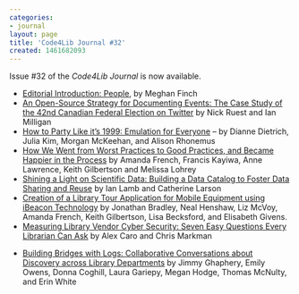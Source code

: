 ```yaml
---
categories:
- journal
layout: page
title: 'Code4Lib Journal #32'
created: 1461682093
---
```

<p>
Issue #32 of the <cite>Code4Lib Journal</cite> is now available.
</p>
<ul>
<li> <a href="http://journal.code4lib.org/articles/11533">Editorial  Introduction: People</a>, by Meghan Finch</li>
<li><a href="http://journal.code4lib.org/?p=11358">An Open-Source Strategy for Documenting Events: The Case Study of the 42nd Canadian Federal Election on Twitter</a> by Nick Ruest and Ian Milligan</li>
<li><a href="http://journal.code4lib.org/?p=11386">How to Party Like it’s 1999: Emulation for Everyone</a> – by Dianne Dietrich, Julia Kim, Morgan McKeehan, and Alison Rhonemus</li>
<li><a href="http://journal.code4lib.org/?p=11398">How We Went from Worst Practices to Good Practices, and Became Happier in the Process</a> by Amanda French, Francis Kayiwa, Anne Lawrence, Keith Gilbertson and Melissa Lohrey</li>
<li><a href="http://journal.code4lib.org/?p=11421">Shining a Light on Scientific Data: Building a Data Catalog to Foster Data Sharing and Reuse</a> by Ian Lamb and Catherine Larson</li>
<li><a href="http://journal.code4lib.org/?p=11338">Creation of a Library Tour Application for Mobile Equipment using iBeacon Technology</a> by Jonathan Bradley, Neal Henshaw, Liz McVoy, Amanda French, Keith Gilbertson, Lisa Becksford, and Elisabeth Givens.</li>
<li><a href="http://journal.code4lib.org/?p=11413">Measuring Library Vendor Cyber Security: Seven Easy Questions Every Librarian Can Ask</a> by Alex Caro and Chris Markman</p>
<li><a href="http://journal.code4lib.org/?p=11355">Building Bridges with Logs: Collaborative Conversations about Discovery across Library Departments</a> by Jimmy Ghaphery, Emily Owens, Donna Coghill, Laura Gariepy, Megan Hodge, Thomas McNulty, and Erin White</li>
</p>
